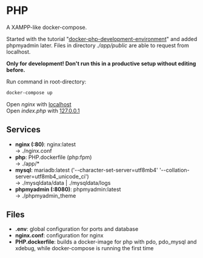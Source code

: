 # PHP
A XAMPP-like docker-compose.

Started with the tutorial
"[docker-php-development-environment](https://www.sitepoint.com/docker-php-development-environment/)"
and added phpmyadmin later. Files in directory *./app/public* are able to request from localhost.

**Only for development! Don't run this in a productive setup without editing before.**

Run command in root-directory:
```bash
docker-compose up
```

Open *nginx* with [localhost](http://localhost/)  
Open *index.php* with [127.0.0.1](http://127.0.0.1/)

## Services
- **nginx (:80)**: nginx:latest  
-> ./nginx.conf
- **php**: PHP.dockerfile (php:fpm)   
-> ./app/*
- **mysql**: mariadb:latest ('--character-set-server=utf8mb4' '--collation-server=utf8mb4_unicode_ci')  
-> ./mysqldata/data | ./mysqldata/logs
- **phpmyadmin (:8080)**: phpmyadmin:latest  
-> ./phpmyadmin_theme

## Files 
- **.env**: global configuration for ports and database
- **nginx.conf**: configuration for nginx
- **PHP.dockerfile**: builds a docker-image for php with pdo, pdo_mysql and xdebug, while docker-compose is running the first time